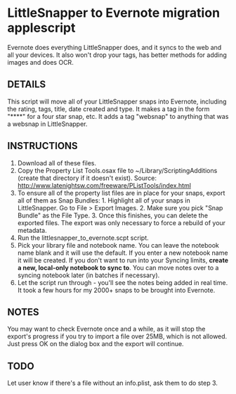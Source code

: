 LittleSnapper to Evernote migration applescript
===============================================
Evernote does everything LittleSnapper does, and it syncs to the web and all
your devices. It also won't drop your tags, has better methods for adding
images and does OCR.

DETAILS
-------
This script will move all of your LittleSnapper snaps into Evernote,
including the rating, tags, title, date created and type. It makes
a tag in the form "****" for a four star snap, etc. It adds a tag
"websnap" to anything that was a websnap in LittleSnapper.


INSTRUCTIONS
------------

1. Download all of these files. 
2. Copy the Property List Tools.osax file to ~/Library/ScriptingAdditions 
	 (create that directory if it doesn't exist).
	 Source: http://www.latenightsw.com/freeware/PListTools/index.html
3. To ensure all of the property list files are in place for your snaps,
   export all of them as Snap Bundles:
		1. Highlight all of your snaps in LittleSnapper. Go to File > Export Images.
		2. Make sure you pick "Snap Bundle" as the File Type.
		3. Once this finishes, you can delete the exported files. The export was
		   only necessary to force a rebuild of your metadata.
4. Run the littlesnapper\_to\_evernote.scpt script. 
5. Pick your library file and notebook name. You can leave the notebook
   name blank and it will use the default. If you enter a new notebook name
   it will be created. If you don't want to run into your Syncing limits, 
   __create a new, local-only notebook to sync to__. You can move notes over
   to a syncing notebook later (in batches if necessary). 
6. Let the script run through - you'll see the notes being added in real time.
   It took a few hours for my 2000+ snaps to be brought into Evernote.

NOTES
-----

You may want to check Evernote once and a while, as it will stop the export's
progress if you try to import a file over 25MB, which is not allowed. Just
press OK on the dialog box and the export will continue.

TODO
----

Let user know if there's a file without an info.plist, ask them to do step 3.